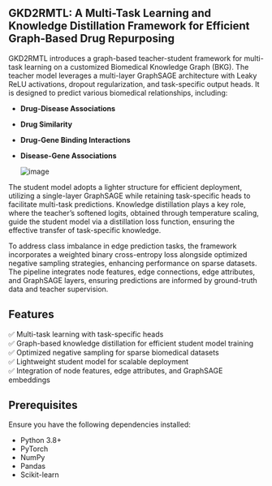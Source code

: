 ## GKD2RMTL: A Multi-Task Learning and Knowledge Distillation Framework for Efficient Graph-Based Drug Repurposing  

GKD2RMTL introduces a graph-based teacher-student framework for multi-task learning on a customized Biomedical Knowledge Graph (BKG). The teacher model leverages a multi-layer GraphSAGE architecture with Leaky ReLU activations, dropout regularization, and task-specific output heads. It is designed to predict various biomedical relationships, including:  
- **Drug-Disease Associations**  
- **Drug Similarity**  
- **Drug-Gene Binding Interactions**  
- **Disease-Gene Associations**
  
   ![image](https://github.com/user-attachments/assets/846f3738-7303-4a98-853c-953c97555f8b)
  
The student model adopts a lighter structure for efficient deployment, utilizing a single-layer GraphSAGE while retaining task-specific heads to facilitate multi-task predictions. Knowledge distillation plays a key role, where the teacher’s softened logits, obtained through temperature scaling, guide the student model via a distillation loss function, ensuring the effective transfer of task-specific knowledge.  

To address class imbalance in edge prediction tasks, the framework incorporates a weighted binary cross-entropy loss alongside optimized negative sampling strategies, enhancing performance on sparse datasets. The pipeline integrates node features, edge connections, edge attributes, and GraphSAGE layers, ensuring predictions are informed by ground-truth data and teacher supervision.  

## Features  
✅ Multi-task learning with task-specific heads  
✅ Graph-based knowledge distillation for efficient student model training  
✅ Optimized negative sampling for sparse biomedical datasets  
✅ Lightweight student model for scalable deployment  
✅ Integration of node features, edge attributes, and GraphSAGE embeddings  

## Prerequisites  
Ensure you have the following dependencies installed:  
- Python 3.8+  
- PyTorch    
- NumPy  
- Pandas  
- Scikit-learn  


